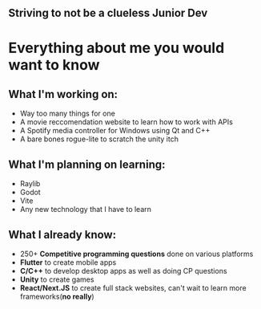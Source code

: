 ## Striving to not be a clueless Junior Dev
# Everything about me you would want to know

## What I'm working on:
- Way too many things for one
- A movie reccomendation website to learn how to work with APIs
- A Spotify media controller for Windows using Qt and C++
- A bare bones rogue-lite to scratch the unity itch

## What I'm planning on learning:
- Raylib
- Godot
- Vite
- Any new technology that I have to learn

## What I already know:
- 250+ **Competitive programming questions** done on various platforms
- **Flutter** to create mobile apps
- **C/C++** to develop desktop apps as well as doing CP questions
- **Unity** to create games
- **React/Next.JS** to create full stack websites, can't wait to learn more frameworks(**no really**) 
